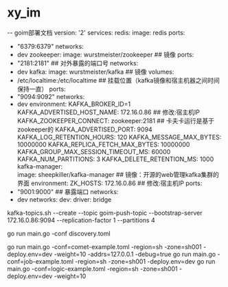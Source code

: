 # xy_im


-- goim部署文档
version: '2'
services:
redis:
image: redis
ports:
- "6379:6379"
networks:
-  dev
zookeeper:
image: wurstmeister/zookeeper   ## 镜像
ports:
- "2181:2181"                 ## 对外暴露的端口号
networks:
-  dev
kafka:
image: wurstmeister/kafka       ## 镜像
volumes:
- /etc/localtime:/etc/localtime ## 挂载位置（kafka镜像和宿主机器之间时间保持一直）
ports:
- "9094:9092"
networks:
-  dev
environment:
KAFKA_BROKER_ID=1
KAFKA_ADVERTISED_HOST_NAME: 172.16.0.86  ## 修改:宿主机IP
KAFKA_ZOOKEEPER_CONNECT: zookeeper:2181       ## 卡夫卡运行是基于zookeeper的
KAFKA_ADVERTISED_PORT: 9094
KAFKA_LOG_RETENTION_HOURS: 120
KAFKA_MESSAGE_MAX_BYTES: 10000000
KAFKA_REPLICA_FETCH_MAX_BYTES: 10000000
KAFKA_GROUP_MAX_SESSION_TIMEOUT_MS: 60000
KAFKA_NUM_PARTITIONS: 3
KAFKA_DELETE_RETENTION_MS: 1000
kafka-manager:  
image: sheepkiller/kafka-manager                ## 镜像：开源的web管理kafka集群的界面
environment:
ZK_HOSTS: 172.16.0.86                       ## 修改:宿主机IP
ports:  
- "9001:9000"                                 ## 暴露端口
networks:
-  dev
networks:
dev:
driver: bridge

   
kafka-topics.sh --create --topic goim-push-topic --bootstrap-server 172.16.0.86:9094 --replication-factor 1 --partitions 4

go run main.go -conf discovery.toml

go run main.go -conf=comet-example.toml -region=sh -zone=sh001 -deploy.env=dev -weight=10 -addrs=127.0.0.1 -debug=true
go run main.go -conf=job-example.toml -region=sh -zone=sh001 -deploy.env=dev
go run main.go -conf=logic-example.toml -region=sh -zone=sh001 -deploy.env=dev -weight=10

